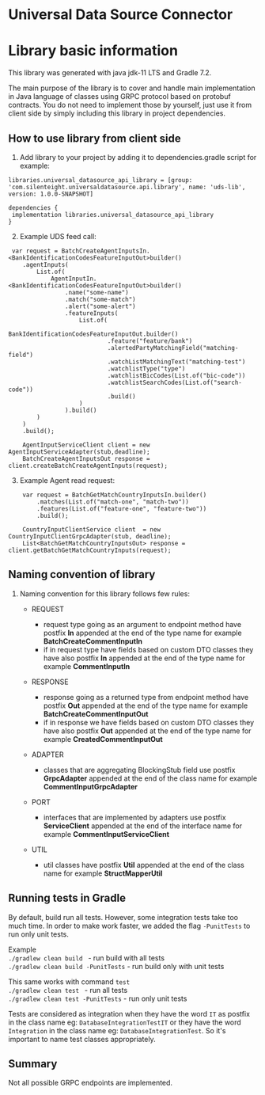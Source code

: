 # Universal Data Source Connector

# Library basic information

This library was generated with java jdk-11 LTS and Gradle 7.2.

The main purpose of the library is to cover and handle main implementation in Java language of
classes using GRPC protocol based on protobuf contracts. You do not need to implement those by
yourself, just use it from client side by simply including this library in project dependencies.

## How to use library from client side

1. Add library to your project by adding it to dependencies.gradle script for example:

```
libraries.universal_datasource_api_library = [group: 'com.silenteight.universaldatasource.api.library', name: 'uds-lib', version: 1.0.0-SNAPSHOT]

dependencies {
 implementation libraries.universal_datasource_api_library 
}
```

2. Example UDS feed call:

```
 var request = BatchCreateAgentInputsIn.<BankIdentificationCodesFeatureInputOut>builder()
    .agentInputs(
        List.of(
            AgentInputIn.<BankIdentificationCodesFeatureInputOut>builder()
                .name("some-name")
                .match("some-match")
                .alert("some-alert")
                .featureInputs(
                    List.of(
                        BankIdentificationCodesFeatureInputOut.builder()
                            .feature("feature/bank")
                            .alertedPartyMatchingField("matching-field")
                            .watchListMatchingText("matching-test")
                            .watchlistType("type")
                            .watchlistBicCodes(List.of("bic-code"))
                            .watchlistSearchCodes(List.of("search-code"))
                            .build()
                    )
                ).build()
        )
    )
    .build();

    AgentInputServiceClient client = new AgentInputServiceAdapter(stub,deadline);
    BatchCreateAgentInputsOut response = client.createBatchCreateAgentInputs(request);

```

3. Example Agent read request:

```
    var request = BatchGetMatchCountryInputsIn.builder()
        .matches(List.of("match-one", "match-two"))
        .features(List.of("feature-one", "feature-two"))
        .build();

    CountryInputClientService client  = new CountryInputClientGrpcAdapter(stub, deadline);
    List<BatchGetMatchCountryInputsOut> response = client.getBatchGetMatchCountryInputs(request);
```

## Naming convention of library

1. Naming convention for this library follows few rules:

    - REQUEST
        - request type going as an argument to endpoint method have postfix **In** appended at the
          end of the type name for example **BatchCreateCommentInputIn**
        - if in request type have fields based on custom DTO classes they have also postfix
          **In** appended at the end of the type name for example **CommentInputIn**

    - RESPONSE
        - response going as a returned type from endpoint method have postfix **Out** appended at
          the end of the type name for example **BatchCreateCommentInputOut**
        - if in response we have fields based on custom DTO classes they have also postfix **Out**
          appended at the end of the type name for example **CreatedCommentInputOut**

    - ADAPTER
        - classes that are aggregating BlockingStub field use postfix **GrpcAdapter**
          appended at the end of the class name for example **CommentInputGrpcAdapter**

    - PORT
        - interfaces that are implemented by adapters use postfix **ServiceClient**
          appended at the end of the interface name for example **CommentInputServiceClient**

    - UTIL
        - util classes have postfix **Util** appended at the end of the class name for example
          **StructMapperUtil**

## Running tests in Gradle

By default, build run all tests. However, some integration tests take too much time. In order to
make work faster, we added the flag `-PunitTests` to run only unit tests. <br>

Example <br>
`./gradlew clean build ` - run build with all tests <br>
`./gradlew clean build -PunitTests` - run build only with unit tests

This same works with command `test` <br>
`./gradlew clean test ` - run all tests <br>
`./gradlew clean test -PunitTests` - run only unit tests

Tests are considered as integration when they have the word `IT` as postfix in the class name
eg: `DatabaseIntegrationTestIT` or they have the word `Integration` in the class name
eg: `DatabaseIntegrationTest`. So it's important to name test classes appropriately.

## Summary

Not all possible GRPC endpoints are implemented.
